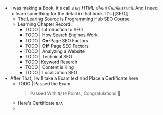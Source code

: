 - I was making a Book, it's call *ภาษา HTML เพื่อหน้าใหม่หัดสร้างเว็บ* And I need to learn something for the detail in that book. It's [[SEO]]
	- The Learing Source is [Programming Hub SEO Course](https://programminghub.io/coursedetail/programming/learn/SEO/70)
	- Learning Chapter Record :
		- TODO | Introduction to SEO
		- TODO | How Search Engines Work
		- TODO | **On**-Page SEO Factors
		- TODO | **Off**-Page SEO Factors
		- TODO | Analyzing a Website
		- TODO | Technical SEO
		- TODO |Keyword Reserch
		- TODO | Content is King
		- TODO | Localization SEO
- After That, I will take a Exam text and Place a Certificate here
	- TODO | Passed the Exam  
	  > Passed With `N/10` Points, Congratulations 🎉
	- Here's Certificate `N/A`
	-
